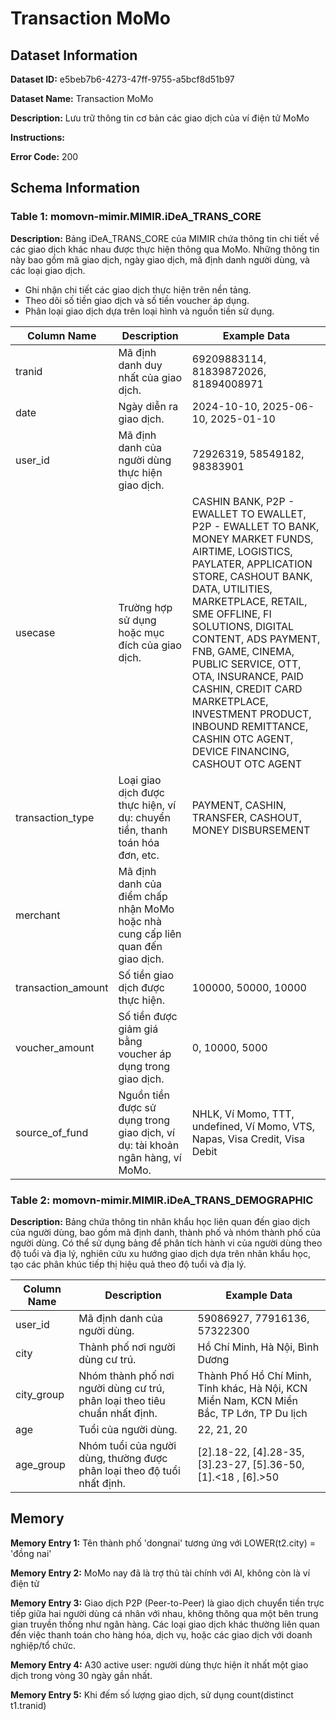 # Transaction MoMo

## Dataset Information

**Dataset ID:** e5beb7b6-4273-47ff-9755-a5bcf8d51b97

**Dataset Name:** Transaction MoMo

**Description:** Lưu trữ thông tin cơ bản các giao dịch của ví điện tử MoMo

**Instructions:**

**Error Code:** 200

## Schema Information

### Table 1: momovn-mimir.MIMIR.iDeA_TRANS_CORE

**Description:** Bảng iDeA_TRANS_CORE của MIMIR chứa thông tin chi tiết về các giao dịch khác nhau được thực hiện thông qua MoMo. Những thông tin này bao gồm mã giao dịch, ngày giao dịch, mã định danh người dùng, và các loại giao dịch.
- Ghi nhận chi tiết các giao dịch thực hiện trên nền tảng.
- Theo dõi số tiền giao dịch và số tiền voucher áp dụng.
- Phân loại giao dịch dựa trên loại hình và nguồn tiền sử dụng.

| Column Name | Description | Example Data |
|-------------|-------------|--------------|
| tranid | Mã định danh duy nhất của giao dịch. | 69209883114, 81839872026, 81894008971 |
| date | Ngày diễn ra giao dịch. | 2024-10-10, 2025-06-10, 2025-01-10 |
| user_id | Mã định danh của người dùng thực hiện giao dịch. | 72926319, 58549182, 98383901 |
| usecase | Trường hợp sử dụng hoặc mục đích của giao dịch. | CASHIN BANK, P2P - EWALLET TO EWALLET, P2P - EWALLET TO BANK, MONEY MARKET FUNDS, AIRTIME, LOGISTICS, PAYLATER, APPLICATION STORE, CASHOUT BANK, DATA, UTILITIES, MARKETPLACE, RETAIL, SME OFFLINE, FI SOLUTIONS, DIGITAL CONTENT, ADS PAYMENT, FNB, GAME, CINEMA, PUBLIC SERVICE, OTT, OTA, INSURANCE, PAID CASHIN, CREDIT CARD MARKETPLACE, INVESTMENT PRODUCT, INBOUND REMITTANCE, CASHIN OTC AGENT, DEVICE FINANCING, CASHOUT OTC AGENT |
| transaction_type | Loại giao dịch được thực hiện, ví dụ: chuyển tiền, thanh toán hóa đơn, etc. | PAYMENT, CASHIN, TRANSFER, CASHOUT, MONEY DISBURSEMENT |
| merchant | Mã định danh của điểm chấp nhận MoMo hoặc nhà cung cấp liên quan đến giao dịch. |  |
| transaction_amount | Số tiền giao dịch được thực hiện. | 100000, 50000, 10000 |
| voucher_amount | Số tiền được giảm giá bằng voucher áp dụng trong giao dịch. | 0, 10000, 5000 |
| source_of_fund | Nguồn tiền được sử dụng trong giao dịch, ví dụ: tài khoản ngân hàng, ví MoMo. | NHLK,  Ví Momo, TTT, undefined, Ví Momo, VTS, Napas, Visa Credit, Visa Debit |

### Table 2: momovn-mimir.MIMIR.iDeA_TRANS_DEMOGRAPHIC

**Description:** Bảng chứa thông tin nhân khẩu học liên quan đến giao dịch của người dùng, bao gồm mã định danh, thành phố và nhóm thành phố của người dùng. Có thể sử dụng bảng để phân tích hành vi của người dùng theo độ tuổi và địa lý, nghiên cứu xu hướng giao dịch dựa trên nhân khẩu học, tạo các phân khúc tiếp thị hiệu quả theo độ tuổi và địa lý.

| Column Name | Description | Example Data |
|-------------|-------------|--------------|
| user_id | Mã định danh của người dùng. | 59086927, 77916136, 57322300 |
| city | Thành phố nơi người dùng cư trú. | Hồ Chí Minh, Hà Nội, Bình Dương |
| city_group | Nhóm thành phố nơi người dùng cư trú, phân loại theo tiêu chuẩn nhất định. | Thành Phố Hồ Chí Minh, Tỉnh khác, Hà Nội, KCN Miền Nam, KCN Miền Bắc, TP Lớn, TP Du lịch |
| age | Tuổi của người dùng. | 22, 21, 20 |
| age_group | Nhóm tuổi của người dùng, thường được phân loại theo độ tuổi nhất định. | [2].18-22, [4].28-35, [3].23-27, [5].36-50, [1].<18 , [6].>50 |

## Memory

**Memory Entry 1:**
Tên thành phố 'dongnai' tương ứng với LOWER(t2.city) = 'đồng nai'

**Memory Entry 2:**
MoMo nay đã là trợ thủ tài chính với AI, không còn là ví điện tử

**Memory Entry 3:**
Giao dịch P2P (Peer-to-Peer) là giao dịch chuyển tiền trực tiếp giữa hai người dùng cá nhân với nhau, không thông qua một bên trung gian truyền thống như ngân hàng. Các loại giao dịch khác thường liên quan đến việc thanh toán cho hàng hóa, dịch vụ, hoặc các giao dịch với doanh nghiệp/tổ chức.

**Memory Entry 4:**
A30 active user: người dùng thực hiện ít nhất một giao dịch trong vòng 30 ngày gần nhất.

**Memory Entry 5:**
Khi đếm số lượng giao dịch, sử dụng count(distinct t1.tranid)